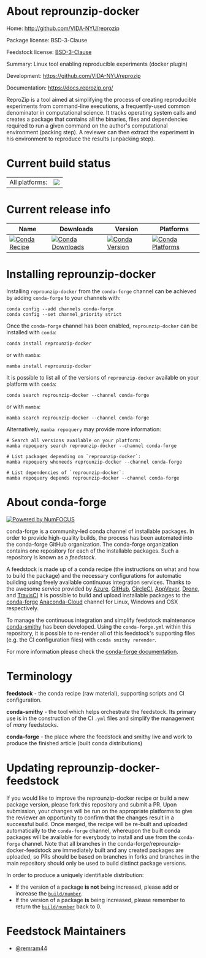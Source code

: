 About reprounzip-docker
=======================

Home: http://github.com/VIDA-NYU/reprozip

Package license: BSD-3-Clause

Feedstock license: [BSD-3-Clause](https://github.com/conda-forge/reprounzip-docker-feedstock/blob/main/LICENSE.txt)

Summary: Linux tool enabling reproducible experiments (docker plugin)

Development: https://github.com/VIDA-NYU/reprozip

Documentation: https://docs.reprozip.org/

ReproZip is a tool aimed at simplifying the process of creating reproducible
experiments from command-line executions, a frequently-used common
denominator in computational science. It tracks operating system calls and
creates a package that contains all the binaries, files and dependencies
required to run a given command on the author's computational environment
(packing step). A reviewer can then extract the experiment in his
environment to reproduce the results (unpacking step).


Current build status
====================


<table><tr><td>All platforms:</td>
    <td>
      <a href="https://dev.azure.com/conda-forge/feedstock-builds/_build/latest?definitionId=3519&branchName=main">
        <img src="https://dev.azure.com/conda-forge/feedstock-builds/_apis/build/status/reprounzip-docker-feedstock?branchName=main">
      </a>
    </td>
  </tr>
</table>

Current release info
====================

| Name | Downloads | Version | Platforms |
| --- | --- | --- | --- |
| [![Conda Recipe](https://img.shields.io/badge/recipe-reprounzip--docker-green.svg)](https://anaconda.org/conda-forge/reprounzip-docker) | [![Conda Downloads](https://img.shields.io/conda/dn/conda-forge/reprounzip-docker.svg)](https://anaconda.org/conda-forge/reprounzip-docker) | [![Conda Version](https://img.shields.io/conda/vn/conda-forge/reprounzip-docker.svg)](https://anaconda.org/conda-forge/reprounzip-docker) | [![Conda Platforms](https://img.shields.io/conda/pn/conda-forge/reprounzip-docker.svg)](https://anaconda.org/conda-forge/reprounzip-docker) |

Installing reprounzip-docker
============================

Installing `reprounzip-docker` from the `conda-forge` channel can be achieved by adding `conda-forge` to your channels with:

```
conda config --add channels conda-forge
conda config --set channel_priority strict
```

Once the `conda-forge` channel has been enabled, `reprounzip-docker` can be installed with `conda`:

```
conda install reprounzip-docker
```

or with `mamba`:

```
mamba install reprounzip-docker
```

It is possible to list all of the versions of `reprounzip-docker` available on your platform with `conda`:

```
conda search reprounzip-docker --channel conda-forge
```

or with `mamba`:

```
mamba search reprounzip-docker --channel conda-forge
```

Alternatively, `mamba repoquery` may provide more information:

```
# Search all versions available on your platform:
mamba repoquery search reprounzip-docker --channel conda-forge

# List packages depending on `reprounzip-docker`:
mamba repoquery whoneeds reprounzip-docker --channel conda-forge

# List dependencies of `reprounzip-docker`:
mamba repoquery depends reprounzip-docker --channel conda-forge
```


About conda-forge
=================

[![Powered by
NumFOCUS](https://img.shields.io/badge/powered%20by-NumFOCUS-orange.svg?style=flat&colorA=E1523D&colorB=007D8A)](https://numfocus.org)

conda-forge is a community-led conda channel of installable packages.
In order to provide high-quality builds, the process has been automated into the
conda-forge GitHub organization. The conda-forge organization contains one repository
for each of the installable packages. Such a repository is known as a *feedstock*.

A feedstock is made up of a conda recipe (the instructions on what and how to build
the package) and the necessary configurations for automatic building using freely
available continuous integration services. Thanks to the awesome service provided by
[Azure](https://azure.microsoft.com/en-us/services/devops/), [GitHub](https://github.com/),
[CircleCI](https://circleci.com/), [AppVeyor](https://www.appveyor.com/),
[Drone](https://cloud.drone.io/welcome), and [TravisCI](https://travis-ci.com/)
it is possible to build and upload installable packages to the
[conda-forge](https://anaconda.org/conda-forge) [Anaconda-Cloud](https://anaconda.org/)
channel for Linux, Windows and OSX respectively.

To manage the continuous integration and simplify feedstock maintenance
[conda-smithy](https://github.com/conda-forge/conda-smithy) has been developed.
Using the ``conda-forge.yml`` within this repository, it is possible to re-render all of
this feedstock's supporting files (e.g. the CI configuration files) with ``conda smithy rerender``.

For more information please check the [conda-forge documentation](https://conda-forge.org/docs/).

Terminology
===========

**feedstock** - the conda recipe (raw material), supporting scripts and CI configuration.

**conda-smithy** - the tool which helps orchestrate the feedstock.
                   Its primary use is in the construction of the CI ``.yml`` files
                   and simplify the management of *many* feedstocks.

**conda-forge** - the place where the feedstock and smithy live and work to
                  produce the finished article (built conda distributions)


Updating reprounzip-docker-feedstock
====================================

If you would like to improve the reprounzip-docker recipe or build a new
package version, please fork this repository and submit a PR. Upon submission,
your changes will be run on the appropriate platforms to give the reviewer an
opportunity to confirm that the changes result in a successful build. Once
merged, the recipe will be re-built and uploaded automatically to the
`conda-forge` channel, whereupon the built conda packages will be available for
everybody to install and use from the `conda-forge` channel.
Note that all branches in the conda-forge/reprounzip-docker-feedstock are
immediately built and any created packages are uploaded, so PRs should be based
on branches in forks and branches in the main repository should only be used to
build distinct package versions.

In order to produce a uniquely identifiable distribution:
 * If the version of a package **is not** being increased, please add or increase
   the [``build/number``](https://docs.conda.io/projects/conda-build/en/latest/resources/define-metadata.html#build-number-and-string).
 * If the version of a package **is** being increased, please remember to return
   the [``build/number``](https://docs.conda.io/projects/conda-build/en/latest/resources/define-metadata.html#build-number-and-string)
   back to 0.

Feedstock Maintainers
=====================

* [@remram44](https://github.com/remram44/)

